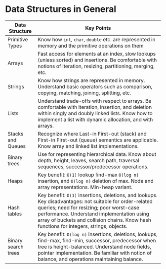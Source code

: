 # Data Structures in General

| Data Structure | Key Points |
|----------------|------------|
| Primitive Types | Know how `int`, `char`, `double` etc. are represented in memory and the primitive operations on them |
| Arrays | Fast access for elements at an index, slow lookups (unless sorted) and insertions. Be comfortable with notions of iteration, resizing, partitioning, merging, etc. |
| Strings | Know how strings are represented in memory. Understand basic operators such as comparison, copying, matching, joining, splitting, etc. |
| Lists | Understand trade-offs with respect to arrays. Be comfortable with iteration, insertion, and deletion within singly and doubly linked lists. Know how to implement a list with dynamic allocation, and with arrays. |
| Stacks and Queues | Recognize where Last-in First-out (stack) and First-in First-out (queue) semantics are applicable. Know array and linked list implementations. |
| Binary trees | Use for representing hierarchical data. Know about depth, height, leaves, search path, traversal sequences, successor/predecessor operations. |
| Heaps | Key benefit: `O(1)` lookup find-max `O(log n)` insertion, and `O(log n)` deletion of max. Node and array representations. Min-heap variant. |
| Hash tables | Key benefit: `O(1)` insertions, deletions, and lookups. Key disadvantages: not suitable for order-related queries; need for resizing; poor worst-case performance. Understand implementation using array of buckets and collision chains. Know hash functions for integers, strings, objects. |
| Binary search trees | Key benefit: `O(log n)` insertions, deletions, lookups, find-max, find-min, successor, predecessor when tree is height-balanced. Understand node fields, pointer implementation. Be familiar with notion of balance, and operations maintaining balance. |